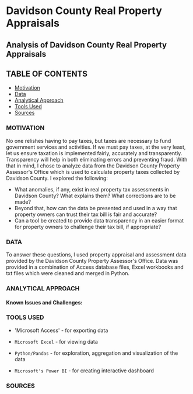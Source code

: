 # Davidson County Real Property Appraisals

## Analysis of Davidson County Real Property Appraisals

## TABLE OF CONTENTS
* [Motivation](#motivation)
* [Data](#data)
* [Analytical Approach](#analytical-approach)
* [Tools Used](#tools-used)
* [Sources](#sources)


### MOTIVATION
No one relishes having to pay taxes, but taxes are necessary to fund government services and activities.  If we must pay taxes, at the very least, let us ensure taxation is implemented fairly, accurately and transparently.  Transparency will help in both eliminating errors and preventing fraud.  With that in mind, I chose to analyze data from the Davidson County Property Assessor's Office which is used to calculate property taxes collected by Davidson County.  I explored the following:

- What anomalies, if any, exist in real property tax assessments in Davidson County?  What explains them?  What corrections are to be made?
- Beyond that, how can the data be presented and used in a way that property owners can trust their tax bill is fair and accurate?
- Can a tool be created to provide data transparency in an easier format for property owners to challenge their tax bill, if appropriate? 

### DATA
To answer these questions, I used property appraisal and assessment data provided by the Davidson County Property Assessor's Office.  Data was provided in a combination of Access database files, Excel workbooks and txt files which were cleaned and merged in Python.


### ANALYTICAL APPROACH
#### Known Issues and Challenges:



### TOOLS USED
- 'Microsoft Access' - for exporting data

- `Microsoft Excel` - for viewing data 

- `Python/Pandas` - for exploration, aggregation and visualization of the data

- `Microsoft's Power BI` - for creating interactive dashboard


### SOURCES
